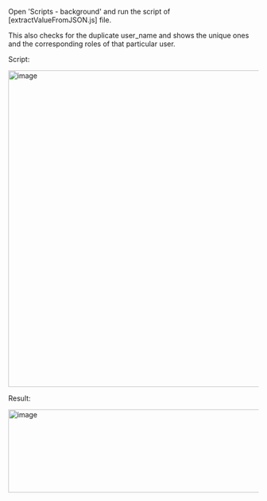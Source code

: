 Open 'Scripts - background' and run the script of [extractValueFromJSON.js] file.

This also checks for the duplicate user_name and shows the unique ones and the corresponding roles of that particular user.


Script:

<img width="556" height="636" alt="image" src="https://github.com/user-attachments/assets/8300e272-a712-4b4d-bf91-6e2d8df0aa6b" />


Result:

<img width="937" height="167" alt="image" src="https://github.com/user-attachments/assets/51ed18d3-ec65-4812-9298-0fc43bd7bec6" />


